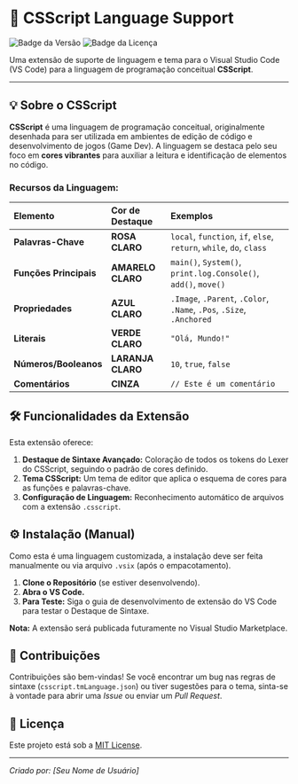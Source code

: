 # 🎨 CSScript Language Support

![Badge da Versão](https://img.shields.io/badge/version-1.0.0-blue)
![Badge da Licença](https://img.shields.io/github/license/SeuUsuario/csscript-vscode-extension)

Uma extensão de suporte de linguagem e tema para o Visual Studio Code (VS Code) para a linguagem de programação conceitual **CSScript**.

---

## 💡 Sobre o CSScript

**CSScript** é uma linguagem de programação conceitual, originalmente desenhada para ser utilizada em ambientes de edição de código e desenvolvimento de jogos (Game Dev). A linguagem se destaca pelo seu foco em **cores vibrantes** para auxiliar a leitura e identificação de elementos no código.

### Recursos da Linguagem:

| Elemento | Cor de Destaque | Exemplos |
| :--- | :--- | :--- |
| **Palavras-Chave** | **ROSA CLARO** | `local`, `function`, `if`, `else`, `return`, `while`, `do`, `class` |
| **Funções Principais** | **AMARELO CLARO** | `main()`, `System()`, `print.log.Console()`, `add()`, `move()` |
| **Propriedades** | **AZUL CLARO** | `.Image`, `.Parent`, `.Color`, `.Name`, `.Pos`, `.Size`, `.Anchored` |
| **Literais** | **VERDE CLARO** | `"Olá, Mundo!"` |
| **Números/Booleanos** | **LARANJA CLARO** | `10`, `true`, `false` |
| **Comentários** | **CINZA** | `// Este é um comentário` |

## 🛠️ Funcionalidades da Extensão

Esta extensão oferece:

1.  **Destaque de Sintaxe Avançado:** Coloração de todos os tokens do Lexer do CSScript, seguindo o padrão de cores definido.
2.  **Tema CSScript:** Um tema de editor que aplica o esquema de cores para as funções e palavras-chave.
3.  **Configuração de Linguagem:** Reconhecimento automático de arquivos com a extensão `.csscript`.

## ⚙️ Instalação (Manual)

Como esta é uma linguagem customizada, a instalação deve ser feita manualmente ou via arquivo `.vsix` (após o empacotamento).

1.  **Clone o Repositório** (se estiver desenvolvendo).
2.  **Abra o VS Code.**
3.  **Para Teste:** Siga o guia de desenvolvimento de extensão do VS Code para testar o Destaque de Sintaxe.

**Nota:** A extensão será publicada futuramente no Visual Studio Marketplace.

## 🤝 Contribuições

Contribuições são bem-vindas! Se você encontrar um bug nas regras de sintaxe (`csscript.tmLanguage.json`) ou tiver sugestões para o tema, sinta-se à vontade para abrir uma *Issue* ou enviar um *Pull Request*.

## 📝 Licença

Este projeto está sob a [MIT License](LICENSE).

---
*Criado por: [Seu Nome de Usuário]*
